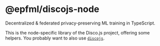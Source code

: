 # @epfml/discojs-node

Decentralized & federated privacy-preserving ML training in TypeScript.

This is the node-specific library of the Disco.js project,
offering some helpers.
You probably want to also use [`discojs`](../discojs).
